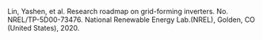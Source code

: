 Lin, Yashen, et al. Research roadmap on grid-forming inverters. No. NREL/TP-5D00-73476. National Renewable Energy Lab.(NREL), Golden, CO (United States), 2020.
